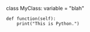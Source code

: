 <!-- >>>>>> BEGIN GENERATED FILE (include): SOURCE C:/Users/Burdette/Documents/GitHub/markdown_helper/test/include/templates/python_markdown.md -->
<!-- >>>>>> BEGIN INCLUDED FILE (markdown): SOURCE C:/Users/Burdette/Documents/GitHub/markdown_helper/test/include/templates/../includes/python.py -->

class MyClass:
    variable = "blah"

    def function(self):
        print("This is Python.")
<!-- <<<<<< END INCLUDED FILE (markdown): SOURCE C:/Users/Burdette/Documents/GitHub/markdown_helper/test/include/templates/../includes/python.py -->
<!-- <<<<<< END GENERATED FILE (include): SOURCE C:/Users/Burdette/Documents/GitHub/markdown_helper/test/include/templates/python_markdown.md -->
